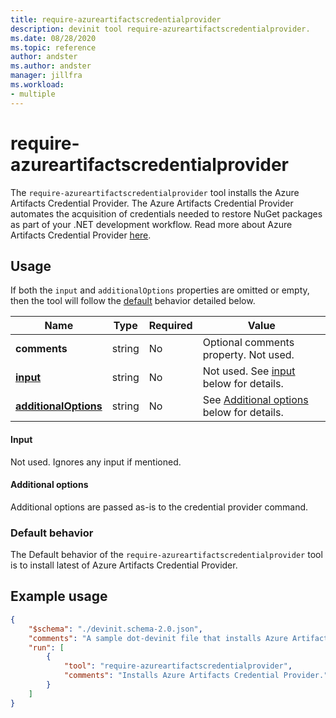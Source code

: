 ```yaml
---
title: require-azureartifactscredentialprovider
description: devinit tool require-azureartifactscredentialprovider.
ms.date: 08/28/2020
ms.topic: reference
author: andster
ms.author: andster
manager: jillfra
ms.workload:
- multiple
---
```

# require-azureartifactscredentialprovider

The `require-azureartifactscredentialprovider` tool installs the Azure Artifacts Credential Provider. The Azure Artifacts Credential Provider automates the acquisition of credentials needed to restore NuGet packages as part of your .NET development workflow. Read more about Azure Artifacts Credential Provider [here](https://github.com/microsoft/artifacts-credprovider/blob/master/README.md).

## Usage

If both the `input` and `additionalOptions` properties are omitted or empty, then the tool will follow the [default](#default-behavior) behavior detailed below.

| Name                                             | Type   | Required | Value                                                                                |
|--------------------------------------------------|--------|----------|--------------------------------------------------------------------------------------|
| **comments**                                     | string | No       | Optional comments property. Not used.                                                |
| [**input**](#input)                              | string | No       | Not used. See [input](#input) below for details. |
| [**additionalOptions**](#additional-options)     | string | No       | See [Additional options](#additional-options) below for details.                     |

#### Input

Not used. Ignores any input if mentioned.

#### Additional options

Additional options are passed as-is to the credential provider command.

### Default behavior

The Default behavior of the `require-azureartifactscredentialprovider` tool is to install latest of Azure Artifacts Credential Provider.

## Example usage

```json
{
    "$schema": "./devinit.schema-2.0.json",
    "comments": "A sample dot-devinit file that installs Azure Artifacts Credential Provider.'",
    "run": [
        {
            "tool": "require-azureartifactscredentialprovider",
            "comments": "Installs Azure Artifacts Credential Provider."
        }
    ]
}
```
